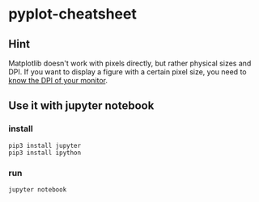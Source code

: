 # pyplot-cheatsheet

## Hint
Matplotlib doesn't work with pixels directly, but rather physical sizes and DPI. If you want to display a figure with a certain pixel size, you need to [know the DPI of your monitor](https://www.infobyip.com/detectmonitordpi.php).



## Use it with jupyter notebook
### install
```
pip3 install jupyter
pip3 install ipython
```

### run 
```
jupyter notebook
```
